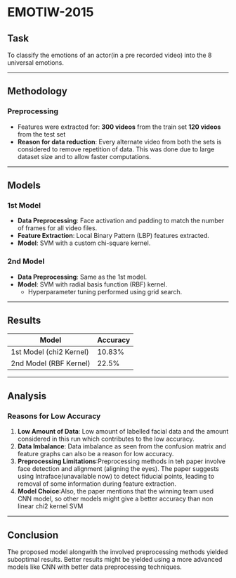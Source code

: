 # EMOTIW-2015

## Task
To classify the emotions of an actor(in a pre recorded video) into the 8 universal emotions.

---

## Methodology

### Preprocessing
- Features were extracted for:
**300 videos** from the train set
 **120 videos** from the test set
- **Reason for data reduction**: Every alternate video from both the sets is considered to remove repetition of data. This was done due to large dataset size and to allow faster computations.

---

## Models

### 1st Model
- **Data Preprocessing**: Face activation and padding to match the number of frames for all video files.
- **Feature Extraction**: Local Binary Pattern (LBP) features extracted.
- **Model**: SVM with a custom chi-square kernel.

### 2nd Model
- **Data Preprocessing**: Same as the 1st model.
- **Model**: SVM with radial basis function (RBF) kernel.
  - Hyperparameter tuning performed using grid search.

---

## Results

| Model          | Accuracy |
|----------------|----------|
| 1st Model (chi2 Kernel) | 10.83%   |
| 2nd Model (RBF Kernel) | 22.5%    |

---

## Analysis

### Reasons for Low Accuracy
1. **Low Amount of Data**: Low amount of labelled facial data and the amount considered in this run which contributes to the low accuracy.
2. **Data Imbalance**: Data imbalance as seen from the confusion matrix and feature graphs can also be a reason for low accuracy. 
3. **Preprocessing Limitations**:Preprocessing methods in teh paper involve face detection and alignment (aligning the eyes). The paper suggests using Intraface(unavailable now) to detect fiducial points, leading to removal of some information during feature extraction.
4. **Model Choice**:Also, the paper mentions that the winning team used CNN model, so other models might give a better accuracy than non linear chi2 kernel SVM 

---

## Conclusion
The proposed model alongwith the involved preprocessing methods yielded suboptimal results. Better results might be yielded using a more advanced models like CNN with better data preprocessing techniques. 

